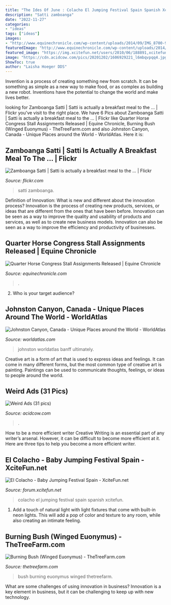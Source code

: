 ```yaml
---
title: "The Ides Of June : Colacho El Jumping Festival Spain Spanish Xcitefun"
description: "Satti zamboanga"
date: "2022-11-27"
categories:
- "ideas"
tags: ["ideas"]
images:
- "http://www.equinechronicle.com/wp-content/uploads/2014/09/IMG_8700-900x599.jpg"
featuredImage: "http://www.equinechronicle.com/wp-content/uploads/2014/09/IMG_8700-900x599.jpg"
featured_image: "https://img.xcitefun.net/users/2010/06/188891,xcitefun-baby-jumping-festival-8.jpg"
image: "https://cdn.acidcow.com/pics/20201202/1606929221_l6mbqvpqq4.jpg"
ShowToc: true
author: "Laisha Hoeger DDS"
---
```



Invention is a process of creating something new from scratch. It can be something as simple as a new way to make food, or as complex as building a new robot. Inventions have the potential to change the world and make lives better.

	

		
looking for Zamboanga Satti | Satti is actually a breakfast meal to the … | Flickr you've visit to the right place. We have 6 Pics about Zamboanga Satti | Satti is actually a breakfast meal to the … | Flickr like Quarter Horse Congress Stall Assignments Released | Equine Chronicle, Burning Bush (Winged Euonymus) - TheTreeFarm.com and also Johnston Canyon, Canada - Unique Places around the World - WorldAtlas. Here it is:
		
    
## Zamboanga Satti | Satti Is Actually A Breakfast Meal To The … | Flickr

<img loading=lazy src="https://live.staticflickr.com/2079/2088138243_863c2fb80f_b.jpg" onerror="this.onerror=null;this.src='https://tse1.mm.bing.net/th?id=OIP.3489M9dEK5-AgkWBZ6fJWQHaJ4&amp;pid=15.1';" alt="Zamboanga Satti | Satti is actually a breakfast meal to the … | Flickr">

_Source: flickr.com_

>satti zamboanga. 

	

Definition of Innovation: What is new and different about the innovation process?
Innovation is the process of creating new products, services, or ideas that are different from the ones that have been before. Innovation can be seen as a way to improve the quality and usability of products and services, as well as to create new business models. Innovation can also be seen as a way to improve the efficiency and productivity of businesses.

    
## Quarter Horse Congress Stall Assignments Released | Equine Chronicle

<img loading=lazy src="http://www.equinechronicle.com/wp-content/uploads/2014/09/IMG_8700-900x599.jpg" onerror="this.onerror=null;this.src='https://tse4.mm.bing.net/th?id=OIP.UDvFXd4nf_u-HRwNIiJIHgHaE7&amp;pid=15.1';" alt="Quarter Horse Congress Stall Assignments Released | Equine Chronicle">

_Source: equinechronicle.com_

>. 

	

2. Who is your target audience?

    
## Johnston Canyon, Canada - Unique Places Around The World - WorldAtlas

<img loading=lazy src="https://www.worldatlas.com/r/w1200-q80/upload/73/a9/81/johnston-canyon.jpg" onerror="this.onerror=null;this.src='https://tse1.mm.bing.net/th?id=OIP.0mhTeYCNylOlwfSPasEEZgHaJ4&amp;pid=15.1';" alt="Johnston Canyon, Canada - Unique Places around the World - WorldAtlas">

_Source: worldatlas.com_

>johnston worldatlas banff ultimately. 

	

Creative art is a form of art that is used to express ideas and feelings. It can come in many different forms, but the most common type of creative art is painting. Paintings can be used to communicate thoughts, feelings, or ideas to people around the world.

    
## Weird Ads (31 Pics)

<img loading=lazy src="https://cdn.acidcow.com/pics/20201202/1606929221_l6mbqvpqq4.jpg" onerror="this.onerror=null;this.src='https://tse4.mm.bing.net/th?id=OIP.7-3PpeFzsoXCLOHhIqQokwHaJ_&amp;pid=15.1';" alt="Weird Ads (31 pics)">

_Source: acidcow.com_

>. 

	

How to be a more efficient writer
Creative Writing is an essential part of any writer’s arsenal. However, it can be difficult to become more efficient at it. Here are three tips to help you become a more efficient writer.

    
## El Colacho - Baby Jumping Festival Spain - XciteFun.net

<img loading=lazy src="https://img.xcitefun.net/users/2010/06/188891,xcitefun-baby-jumping-festival-8.jpg" onerror="this.onerror=null;this.src='https://tse3.mm.bing.net/th?id=OIP.m5vKjQZmgTnvb-sNacIg-gHaKK&amp;pid=15.1';" alt="El Colacho - Baby Jumping Festival Spain - XciteFun.net">

_Source: forum.xcitefun.net_

>colacho el jumping festival spain spanish xcitefun. 

	

1. Add a touch of natural light with light fixtures that come with built-in neon lights. This will add a pop of color and texture to any room, while also creating an intimate feeling.

    
## Burning Bush (Winged Euonymus) - TheTreeFarm.com

<img loading=lazy src="http://www.thetreefarm.com/media/catalog/product/cache/1/thumbnail/9df78eab33525d08d6e5fb8d27136e95/f/i/file_120.jpg" onerror="this.onerror=null;this.src='https://tse2.mm.bing.net/th?id=OIP.XrnwKucXYeF4qOru8z9SNAHaLI&amp;pid=15.1';" alt="Burning Bush (Winged Euonymus) - TheTreeFarm.com">

_Source: thetreefarm.com_

>bush burning euonymus winged thetreefarm. 

	

What are some challenges of using innovation in business?
Innovation is a key element in business, but it can be challenging to keep up with new technology.

